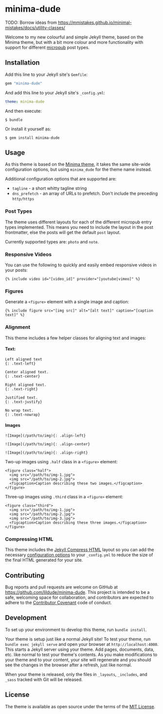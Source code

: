 # minima-dude

TODO: Borrow ideas from https://mmistakes.github.io/minimal-mistakes/docs/utility-classes/

Welcome to my new colourful and simple Jekyll theme, based on the Minima theme, but with a bit more colour and more functionality with support for different [micropub](https://www.w3.org/TR/micropub/) post types.

## Installation

Add this line to your Jekyll site's `Gemfile`:

```ruby
gem "minima-dude"
```

And add this line to your Jekyll site's `_config.yml`:

```yaml
theme: minima-dude
```

And then execute:

    $ bundle

Or install it yourself as:

    $ gem install minima-dude

## Usage

As this theme is based on the [Minima theme](https://github.com/jekyll/minima), it takes the same site-wide configuration options, but using `minima_dude` for the theme name instead.  

Additional configuration options that are supported are:

- `tagline` - a short whitty tagline string
- `dns_prefetch` - an array of URLs to prefetch. Don't include the preceding `http/https`

### Post Types

The theme uses different layouts for each of the different micropub entry types implemented. This means you need to include the layout in the post frontmatter, else the posts will get the default `post` layout.

Currently supported types are: `photo` and `note`.

### Responsive Videos

You can use the following to quickly and easily embed responsive videos in your posts:


    {% include video id="[video_id]" provider="[youtube|vimeo]" %}

### Figures

Generate a `<figure>` element with a single image and caption:

    {% include figure src="[img src]" alt="[alt text]" caption="[caption text]" %}

### Alignment

This theme includes a few helper classes for aligning text and images:

#### Text:

```
Left aligned text
{: .text-left}
```

```
Center aligned text.
{: .text-center}
```

```
Right aligned text.
{: .text-right}
```

```
Justified text.
{: .text-justify}
```

```
No wrap text.
{: .text-nowrap}
```

#### Images

```
![Image](/path/to/img){: .align-left}
```

```
![Image](/path/to/img){: .align-center}
```

```
![Image](/path/to/img){: .align-right}
```

Two-up images using `.half` class in a `<figure>` element:

```
<figure class="half">
  <img src="/path/to/img-1.jpg">
  <img src="/path/to/img-2.jpg">
  <figcaption>Caption describing these two images.</figcaption>
</figure>
```

Three-up images using `.third` class in a `<figure>` element:

```
<figure class="third">
  <img src="/path/to/img-1.jpg">
  <img src="/path/to/img-2.jpg">
  <img src="/path/to/img-3.jpg">
  <figcaption>Caption describing these three images.</figcaption>
</figure>
```

### Compressing HTML

This theme includes the [Jekyll Compress HTML](http://jch.penibelst.de/) layout so you can add the necessary [configuration options](http://jch.penibelst.de/#configuration) to your `_config.yml` to reduce the size of the final HTML generated for your site.

## Contributing

Bug reports and pull requests are welcome on GitHub at https://github.com/lildude/minima-dude. This project is intended to be a safe, welcoming space for collaboration, and contributors are expected to adhere to the [Contributor Covenant](http://contributor-covenant.org) code of conduct.

## Development

To set up your environment to develop this theme, run `bundle install`.

Your theme is setup just like a normal Jekyll site! To test your theme, run `bundle exec jekyll serve` and open your browser at `http://localhost:4000`. This starts a Jekyll server using your theme. Add pages, documents, data, etc. like normal to test your theme's contents. As you make modifications to your theme and to your content, your site will regenerate and you should see the changes in the browser after a refresh, just like normal.

When your theme is released, only the files in `_layouts`, `_includes`, and `_sass` tracked with Git will be released.

## License

The theme is available as open source under the terms of the [MIT License](https://opensource.org/licenses/MIT).
